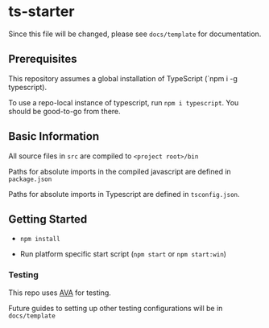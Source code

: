 # ts-starter

Since this file will be changed, please see `docs/template` for documentation.

## Prerequisites

This repository assumes a global installation of TypeScript (`npm i -g typescript).

To use a repo-local instance of typescript, run `npm i typescript`. You should be good-to-go from there.

## Basic Information

All source files in `src` are compiled to `<project root>/bin`

Paths for absolute imports in the compiled javascript are defined in `package.json`

Paths for absolute imports in Typescript are defined in `tsconfig.json`.

## Getting Started

- `npm install`

- Run platform specific start script (`npm start` or `npm start:win`)

### Testing

This repo uses [AVA](https://github.com/avajs/ava) for testing. 

Future guides to setting up other testing configurations will be in `docs/template`